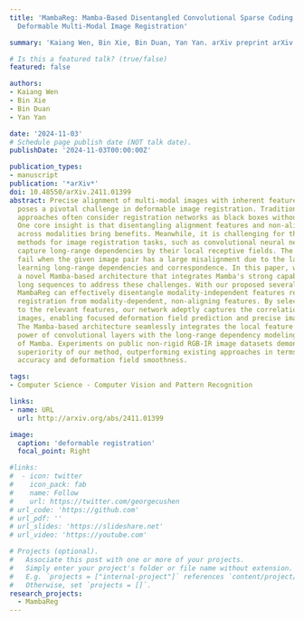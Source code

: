 ```yaml
---
title: 'MambaReg: Mamba-Based Disentangled Convolutional Sparse Coding for Unsupervised
  Deformable Multi-Modal Image Registration'

summary: 'Kaiang Wen, Bin Xie, Bin Duan, Yan Yan. arXiv preprint arXiv:2411.01399.' 

# Is this a featured talk? (true/false)
featured: false

authors:
- Kaiang Wen
- Bin Xie
- Bin Duan
- Yan Yan

date: '2024-11-03'
# Schedule page publish date (NOT talk date).
publishDate: '2024-11-03T00:00:00Z'

publication_types:
- manuscript
publication: '*arXiv*'
doi: 10.48550/arXiv.2411.01399
abstract: Precise alignment of multi-modal images with inherent feature discrepancies
  poses a pivotal challenge in deformable image registration. Traditional learning-based
  approaches often consider registration networks as black boxes without interpretability.
  One core insight is that disentangling alignment features and non-alignment features
  across modalities bring benefits. Meanwhile, it is challenging for the prominent
  methods for image registration tasks, such as convolutional neural networks, to
  capture long-range dependencies by their local receptive fields. The methods often
  fail when the given image pair has a large misalignment due to the lack of effectively
  learning long-range dependencies and correspondence. In this paper, we propose MambaReg,
  a novel Mamba-based architecture that integrates Mamba's strong capability in capturing
  long sequences to address these challenges. With our proposed several sub-modules,
  MambaReg can effectively disentangle modality-independent features responsible for
  registration from modality-dependent, non-aligning features. By selectively attending
  to the relevant features, our network adeptly captures the correlation between multi-modal
  images, enabling focused deformation field prediction and precise image alignment.
  The Mamba-based architecture seamlessly integrates the local feature extraction
  power of convolutional layers with the long-range dependency modeling capabilities
  of Mamba. Experiments on public non-rigid RGB-IR image datasets demonstrate the
  superiority of our method, outperforming existing approaches in terms of registration
  accuracy and deformation field smoothness.

tags:
- Computer Science - Computer Vision and Pattern Recognition

links:
- name: URL
  url: http://arxiv.org/abs/2411.01399

image:
  caption: 'deformable registration'
  focal_point: Right

#links:
#  - icon: twitter
#    icon_pack: fab
#    name: Follow
#    url: https://twitter.com/georgecushen
# url_code: 'https://github.com'
# url_pdf: ''
# url_slides: 'https://slideshare.net'
# url_video: 'https://youtube.com'

# Projects (optional).
#   Associate this post with one or more of your projects.
#   Simply enter your project's folder or file name without extension.
#   E.g. `projects = ["internal-project"]` references `content/project/deep-learning/index.md`.
#   Otherwise, set `projects = []`.
research_projects:
  - MambaReg
---
```

